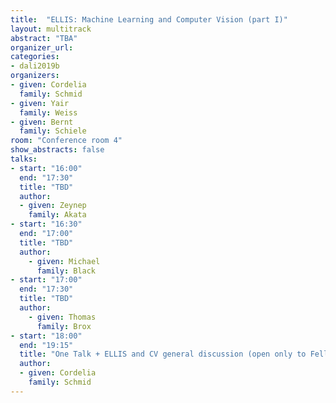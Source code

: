 ```yaml
---
title:  "ELLIS: Machine Learning and Computer Vision (part I)"
layout: multitrack
abstract: "TBA"
organizer_url:
categories:
- dali2019b
organizers:
- given: Cordelia
  family: Schmid
- given: Yair
  family: Weiss
- given: Bernt
  family: Schiele
room: "Conference room 4"
show_abstracts: false
talks:
- start: "16:00"
  end: "17:30"
  title: "TBD"
  author:
  - given: Zeynep
    family: Akata
- start: "16:30"
  end: "17:00"
  title: "TBD"
  author:
    - given: Michael
      family: Black
- start: "17:00"
  end: "17:30"
  title: "TBD"
  author:
    - given: Thomas
      family: Brox
- start: "18:00"
  end: "19:15"
  title: "One Talk + ELLIS and CV general discussion (open only to Fellows)"
  author:
  - given: Cordelia
    family: Schmid
---
```


